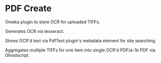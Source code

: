 # PDF Create

Omeka plugin to store OCR for uploaded TIFFs.

Generates OCR via tesseract.

Stores OCR'd text via PdfText plugin's metadata element for site searching.

Aggregates multiple TIFFs for one item into single OCR'd PDF/a-1b PDF via Ghostscript.

